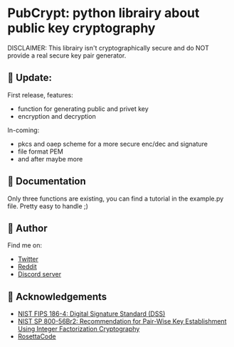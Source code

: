 # PubCrypt: python librairy about public key cryptography

DISCLAIMER: This librairy isn't cryptographically secure and do NOT provide a real secure key pair generator.

## 📢 Update:

First release, features:
- function for generating public and privet key
- encryption and decryption 

In-coming:
- pkcs and oaep scheme for a more secure enc/dec and signature
- file format PEM
- and after maybe more

## 📄 Documentation

Only three functions are existing, you can find a tutorial in the example.py file. Pretty easy to handle ;)


## 🔗 Author
Find me on:
- [Twitter](https://twitter.com/Bl4om_Archie)
- [Reddit](https://www.reddit.com/user/archie_bloom)
- [Discord server](https://discord.gg/D2wGP62)


## 📜 Acknowledgements

 - [NIST FIPS 186-4: Digital Signature Standard (DSS)](https://nvlpubs.nist.gov/nistpubs/fips/nist.fips.186-4.pdf)
 - [NIST SP 800-56Br2: Recommendation for Pair-Wise Key Establishment Using Integer Factorization Cryptography](https://nvlpubs.nist.gov/nistpubs/SpecialPublications/NIST.SP.800-56Br2.pdf)
 - [RosettaCode](https://rosettacode.org/wiki/Rosetta_Code)
